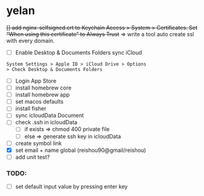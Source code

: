 # yelan

~~[] add nginx-selfsigned.crt to Keychain Access > System > Certificates.
Set “When using this certificate” to Always Trust~~ => write a tool auto create ssl
with every domain.

- [ ] Enable Desktop & Documents Folders sync iCloud
```text
System Settings > Apple ID > iCloud Drive > Options
> Check Desktop & Documents Folders
```
- [ ] Login App Store
- [ ] install homebrew core
- [ ] install homebrew app
- [ ] set macos defaults
- [ ] install fisher
- [ ] sync icloudData Document
- [ ] check .ssh in icloudData
    - [ ] if exists => chmod 400 private file
    - [ ] else => generate ssh key in icloudData
- [ ] create symbol link
- [x] set email + name global (reishou90@gmail/reishou)
- [ ] add unit test?

### TODO:

- [ ] set default input value by pressing enter key